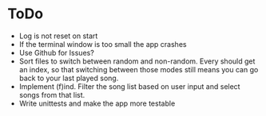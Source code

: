 ToDo
=====

* Log is not reset on start
* If the terminal window is too small the app crashes
* Use Github for Issues?
* Sort files to switch between random and non-random. Every should get an index,
  so that switching between those modes still means you can go back to your last played song.
* Implement (f)ind. Filter the song list based on user input and select songs 
  from that list.
* Write unittests and make the app more testable
